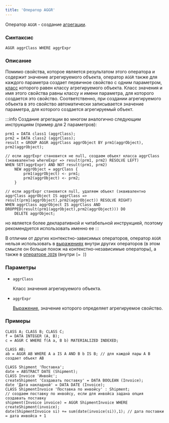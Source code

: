 ```yaml
---
title: 'Оператор AGGR'
---
```


Оператор `AGGR` - создание [агрегации](Aggregations.md).

### Синтаксис  

```
AGGR aggrClass WHERE aggrExpr
```

### Описание

Помимо свойства, которое является результатом этого оператора и содержит значение агрегируемого объекта, оператор `AGGR` также для каждого параметра создает первичное свойство с одним параметром, [класс](User_classes.md) которого равен классу агрегируемого объекта. Класс значения и имя этого свойства равны классу и имени параметра, для которого создается это свойство. Соответственно, при создании агрегируемого объекта в это свойство автоматически записывается значение параметра, для которого создается агрегируемый объект.

:::info
Создание агрегации во многом аналогично следующим инструкциям (пример для 2 параметров):

```
prm1 = DATA class1 (aggrClass);
prm2 = DATA class2 (aggrClass);
result = GROUP AGGR aggrClass aggrObject BY prm1(aggrObject), prm2(aggrObject);

// если aggrExpr становится не null, создаем объект класса aggrClass (эквивалентно whereExpr => result(prm1, prm2) RESOLVE LEFT)
WHEN SET(aggrExpr) AND NOT result(prm1, prm2)
    NEW aggrObject = aggrClass {
        prm1(aggrObject) <- prm1;
        prm2(aggrObject) <- prm2;
    }

// если aggrExpr становится null, удаляем объект (эквивалентно aggrClass aggrObject IS aggrClass => result(prm1(aggrObject),prm2(aggrObject)) RESOLVE RIGHT)
WHEN aggrClass aggrObject IS aggrClass AND DROPPED(result(prm1(aggrObject),prm2(aggrObject))) DO
    DELETE aggrObject;
```

но является более декларативной и читабельной инструкцией, поэтому рекомендуется использовать именно ее
:::

В отличии от других контекстно-зависимых операторов, оператор `AGGR` нельзя использовать в [выражениях](Expression.md) внутри других операторов (в этом смысле он больше похож на контекстно-независимые операторы), а также в [операторе `JOIN`](JOIN_operator.md) (внутри `[= ]`)

### Параметры

- `aggrClass`

    Класс значения агрегируемого объекта.

- `aggrExpr`

    [Выражение](Expression.md), значение которого определяет агрегируемое свойство.

### Примеры

```lsf
CLASS A; CLASS B; CLASS C;
f = DATA INTEGER (A, B);
c = AGGR C WHERE f(A a, B b) MATERIALIZED INDEXED;

CLASS AB;
ab = AGGR AB WHERE A a IS A AND B b IS B; // для каждой пары A B создает объект AB

CLASS Shipment 'Поставка';
date = ABSTRACT DATE (Shipment);
CLASS Invoice 'Инвойс';
createShipment 'Создавать поставку' = DATA BOOLEAN (Invoice);
date 'Дата накладной' = DATA DATE (Invoice);
CLASS ShipmentInvoice 'Поставка по инвойсу' : Shipment;
// создаем поставку по инвойсу, если для инвойса задана опция создавать поставку
shipment(Invoice invoice) = AGGR ShipmentInvoice WHERE createShipment(invoice); 
date(ShipmentInvoice si) += sum(date(invoice(si)),1); // дата поставки = дата инвойса + 1
```
